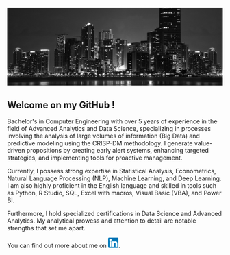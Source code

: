 ![c0](https://github.com/ecandela/ecandela/blob/main/Banner_cv.jpg)
 
## Welcome on my GitHub !

<p>Bachelor's in Computer Engineering with over 5 years of experience in the field of Advanced Analytics and Data Science, specializing in processes involving the analysis of large volumes of information (Big Data) and predictive modeling using the CRISP-DM methodology. I generate value-driven propositions by creating early alert systems, enhancing targeted strategies, and implementing tools for proactive management.

Currently, I possess strong expertise in Statistical Analysis, Econometrics, Natural Language Processing (NLP), Machine Learning, and Deep Learning. I am also highly proficient in the English language and skilled in tools such as Python, R Studio, SQL, Excel with macros, Visual Basic (VBA), and Power BI.

Furthermore, I hold specialized certifications in Data Science and Advanced Analytics. My analytical prowess and attention to detail are notable strengths that set me apart.</p>

<!-- Actual text -->


You can find out more about me on [![LinkedIn][1.2]][1].

<!-- Icons -->

[1.2]: https://github.com/ecandela/ecandela/blob/main/174857.png

<!-- Links to your social media accounts -->

[1]: https://www.linkedin.com/in/erik-carl-candela-rojas/?locale=en_US
